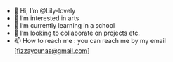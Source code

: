 - 👋 Hi, I’m @Lily-lovely
- 👀 I’m interested in arts
- 🌱 I’m currently learning in a school
- 💞️ I’m looking to collaborate on projects etc.
- 📫 How to reach me : you can reach me by my email [fizzayounas@gmail.com]

<!---
Lily-lovely/Lily-lovely is a ✨ special ✨ repository because its `README.md` (this file) appears on your GitHub profile.
You can click the Preview link to take a look at your changes.
--->
